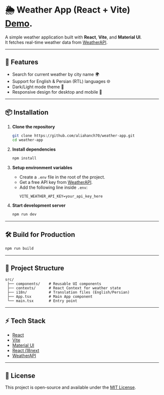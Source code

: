 # 🌦️ Weather App (React + Vite) [Demo](https://weather-appnadin.netlify.app/).

A simple weather application built with **React**, **Vite**, and **Material UI**.  
It fetches real-time weather data from [WeatherAPI](https://www.weatherapi.com/).

---

## 🚀 Features
- Search for current weather by city name 🌍  
- Support for English & Persian (RTL) languages 🌐  
- Dark/Light mode theme 🎨  
- Responsive design for desktop and mobile 📱  

---

## 📦 Installation

1. **Clone the repository**
   ```bash
   git clone https://github.com/aliahanch70/weather-app.git
   cd weather-app
   ```

2. **Install dependencies**
   ```bash
   npm install
   ```

3. **Setup environment variables**
   - Create a `.env` file in the root of the project.  
   - Get a free API key from [WeatherAPI](https://www.weatherapi.com/).  
   - Add the following line inside `.env`:  
     ```env
     VITE_WEATHER_API_KEY=your_api_key_here
     ```

4. **Start development server**
   ```bash
   npm run dev
   ```

---

## 🛠️ Build for Production
```bash
npm run build
```

---

## 📂 Project Structure
```
src/
 ├── components/    # Reusable UI components
 ├── contexts/      # React Context for weather state
 ├── i18n/          # Translation files (English/Persian)
 ├── App.tsx        # Main App component
 └── main.tsx       # Entry point
```

---

## ⚡ Tech Stack
- [React](https://react.dev/)  
- [Vite](https://vitejs.dev/)  
- [Material UI](https://mui.com/)  
- [React i18next](https://react.i18next.com/)  
- [WeatherAPI](https://www.weatherapi.com/)  

---

## 📜 License
This project is open-source and available under the [MIT License](LICENSE).  
